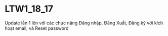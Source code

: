 # LTW1_18_17
Update lần 1 lên với các chức năng Đăng nhập, Đăng Xuất, Đăng ký với kích hoạt email, và Reset password
